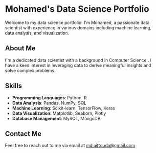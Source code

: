 # Mohamed's Data Science Portfolio

Welcome to my data science portfolio! I'm Mohamed, a passionate data scientist with experience in various domains including machine learning, data analysis, and visualization.

## About Me

I'm a dedicated data scientist with a background in Computer Science . I have a keen interest in leveraging data to derive meaningful insights and solve complex problems.

## Skills

- **Programming Languages**: Python, R
- **Data Analysis**: Pandas, NumPy, SQL
- **Machine Learning**: Scikit-learn, TensorFlow, Keras
- **Data Visualization**: Matplotlib, Seaborn, Plotly
- **Database Management**: MySQL, MongoDB

## Contact Me

Feel free to reach out to me via email at [md.aittouda@gmail.com](mailto:md.aittouda@gmail.com)




